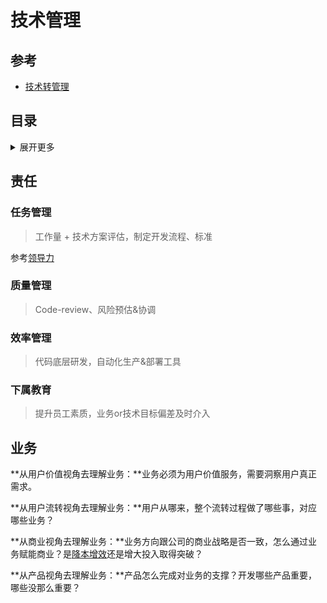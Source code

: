 # 技术管理

## 参考

- [技术转管理](https://www.zhihu.com/question/29777272/answer/1817670429)

## 目录

<details>
<summary>展开更多</summary>


* [`责任`](#责任)
* [`业务`](#业务)

</details>



## 责任

### 任务管理

> 工作量 + 技术方案评估，制定开发流程、标准

参考[领导力](./领导力.md)

### 质量管理

> Code-review、风险预估&协调

### 效率管理

> 代码底层研发，自动化生产&部署工具

### 下属教育

> 提升员工素质，业务or技术目标偏差及时介入



## 业务

**从用户价值视角去理解业务：**业务必须为用户价值服务，需要洞察用户真正需求。

**从用户流转视角去理解业务：**用户从哪来，整个流转过程做了哪些事，对应哪些业务？

**从商业视角去理解业务：**业务方向跟公司的商业战略是否一致，怎么通过业务赋能商业？是[降本增效](https://www.zhihu.com/search?q=降本增效&search_source=Entity&hybrid_search_source=Entity&hybrid_search_extra={"sourceType"%3A"answer"%2C"sourceId"%3A1817670429})还是增大投入取得突破？

**从产品视角去理解业务：**产品怎么完成对业务的支撑？开发哪些产品重要，哪些没那么重要？



